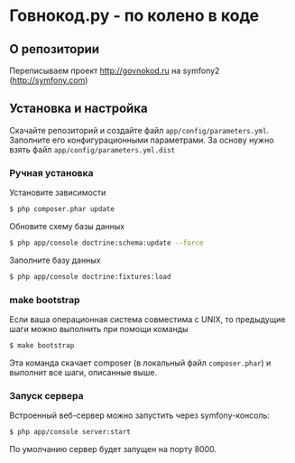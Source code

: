 # Говнокод.ру - по колено в коде

## О репозитории

Переписываем проект http://govnokod.ru на symfony2 (http://symfony.com)

## Установка и настройка

Скачайте репозиторий и создайте файл `app/config/parameters.yml`. Заполните его конфигурационными параметрами. За основу нужно взять файл `app/config/parameters.yml.dist`

### Ручная установка

Установите зависимости

``` bash
$ php composer.phar update
```

Обновите схему базы данных

``` bash
$ php app/console doctrine:schema:update --force
```

Заполните базу данных

``` bash
$ php app/console doctrine:fixtures:load
```

### make bootstrap

Если ваша операционная система совместима с UNIX, то предыдущие шаги можно выполнить при помощи команды

``` bash
$ make bootstrap
```

Эта команда скачает composer (в локальный файл `composer.phar`) и выполнит все шаги, описанные выше.

### Запуск сервера

Встроенный веб-сервер можно запустить через symfony-консоль:

``` bash
$ php app/console server:start
```

По умолчанию сервер будет запущен на порту 8000.
